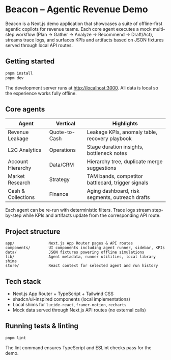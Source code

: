 # Beacon – Agentic Revenue Demo

Beacon is a Next.js demo application that showcases a suite of offline-first agentic copilots for revenue teams. Each core agent executes a mock multi-step workflow (Plan → Gather → Analyze → Recommend → Draft/Act), streams trace logs, and surfaces KPIs and artifacts based on JSON fixtures served through local API routes.

## Getting started

```bash
pnpm install
pnpm dev
```

The development server runs at [http://localhost:3000](http://localhost:3000). All data is local so the experience works fully offline.

## Core agents

| Agent | Vertical | Highlights |
| --- | --- | --- |
| Revenue Leakage | Quote-to-Cash | Leakage KPIs, anomaly table, recovery playbook |
| L2C Analytics | Operations | Stage duration insights, bottleneck notes |
| Account Hierarchy | Data/CRM | Hierarchy tree, duplicate merge suggestions |
| Market Research | Strategy | TAM bands, competitor battlecard, trigger signals |
| Cash & Collections | Finance | Aging dashboard, risk segments, outreach drafts |

Each agent can be re-run with deterministic filters. Trace logs stream step-by-step while KPIs and artifacts update from the corresponding API route.

## Project structure

```
app/               Next.js App Router pages & API routes
components/        UI components including agent runner, sidebar, KPIs
data/              JSON fixtures powering offline simulations
lib/               Agent metadata, runner utilities, local library shims
store/             React context for selected agent and run history
```

## Tech stack

- Next.js App Router + TypeScript + Tailwind CSS
- shadcn/ui-inspired components (local implementations)
- Local shims for `lucide-react`, `framer-motion`, `recharts`
- Mock data served through Next.js API routes (no external calls)

## Running tests & linting

```bash
pnpm lint
```

The lint command ensures TypeScript and ESLint checks pass for the demo.
